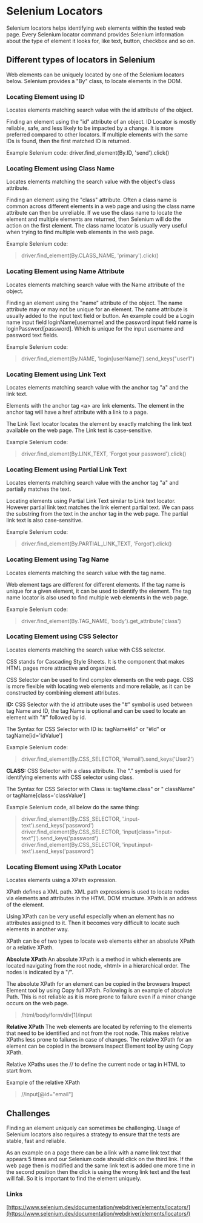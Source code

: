 # Selenium Locators #
Selenium locators helps identifying web elements within the tested web page. Every Selenium locator command provides Selenium information about the type of element it looks for, like text, button, checkbox and so on.  

## Different types of locators in Selenium ##
Web elements can be uniquely located by one of the Selenium locators below. Selenium provides a "By" class, to locate elements in the DOM.

### Locating Element using ID ###
Locates elements matching search value with the id attribute of the object.

Finding an element using the "id" attribute of an object. ID Locator is mostly reliable, safe, and less likely to be impacted by a change. It is more preferred compared to other locators. If multiple elements with the same IDs is found, then the first matched ID is returned.
 
Example Selenium code:
    driver.find_element(By.ID, 'send').click()

### Locating Element using Class Name ###
Locates elements matching the search value with the object's class attribute.

Finding an element using the "class" attribute. Often a class name is common across different elements in a web page and using the class name attribute can then be unreliable. If we use the class name to locate the element and multiple elements are returned, then Selenium will do the action on the first element. The class name locator is usually very useful when trying to find multiple web elements in the web page.

Example Selenium code:  
>driver.find_element(By.CLASS_NAME, 'primary').click()

### Locating Element using Name Attribute ###
Locates elements matching search value with the Name attribute of the object.

Finding an element using the "name" attribute of the object. The name attribute may or may not be unique for an element.
The name attribute is usually added to the input text field or button. An example could be a Login name input field loginName[username] and the password input field name is loginPassword[password]. Which is unique for the input username and password text fields.

Example Selenium code:  
>driver.find_element(By.NAME, 'login[userName]').send_keys("user1")

### Locating Element using Link Text ###
Locates elements matching search value with the anchor tag "a" and the link text.

Elements with the anchor tag \<a> are link elements. The element in the anchor tag will have a href attribute with a link to a page.

The Link Text locator locates the element by exactly matching the link text available on the web page. The Link text is case-sensitive.

Example Selenium code:  
>driver.find_element(By.LINK_TEXT, 'Forgot your password').click()

### Locating Element using Partial Link Text ###
Locates elements matching search value with the anchor tag "a" and partially matches the text.

Locating elements using Partial Link Text similar to Link text locator. However partial link text matches the link element partial text. We can pass the substring from the text in the anchor tag in the web page. The partial link text is also case-sensitive.

Example Selenium code:  
>driver.find_element(By.PARTIAL_LINK_TEXT, 'Forgot').click()

### Locating Element using Tag Name ###
Locates elements matching the search value with the tag name.

Web element tags are different for different elements. If the tag name is unique for a given element, it can be used to identify the element. The tag name locator is also used to find multiple web elements in the web page. 

Example Selenium code:  
>driver.find_element(By.TAG_NAME, 'body').get_attribute('class')

### Locating Element using CSS Selector ###
Locates elements matching the search value with CSS selector.

CSS stands for Cascading Style Sheets. It is the component that makes HTML pages more attractive and organized. 

CSS Selector can be used to find complex elements on the web page. CSS is more flexible with locating web elements and more reliable, as it can be constructed by combining element attributes.

**ID:** 
CSS Selector with the id attribute uses the "#" symbol is used between tag Name and ID, the tag Name is optional and can be used to locate an element with "#" followed by id.

The Syntax for CSS Selector with ID is: tagName#Id" or "#Id" or tagName[id='idValue']

Example Selenium code:  
>driver.find_element(By.CSS_SELECTOR, '#email').send_keys('User2')

**CLASS:** 
CSS Selector with a class attribute. The "." symbol is used for identifying elements with CSS selector using class.

The Syntax for CSS Selector with Class is: tagName.class" or " className" or tagName[class='classValue']

Example Selenium code, all below do the same thing:  
>driver.find_element(By.CSS_SELECTOR, '.input-text').send_keys('password')  
>driver.find_element(By.CSS_SELECTOR, 'input[class="input-text"]').send_keys('password')  
>driver.find_element(By.CSS_SELECTOR, 'input.input-text').send_keys('password')

### Locating Element using XPath Locator ###
Locates elements using a XPath expression.

XPath defines a XML path. XML path expressions is used to locate nodes via elements and attributes in the HTML DOM structure. XPath is an address of the element. 

Using XPath can be very useful especially when an element has no attributes assigned to it. Then it becomes very difficult to locate such elements in another way.

XPath can be of two types to locate web elements either an absolute XPath or a relative XPath.

**Absolute XPath**
An absolute XPath is a method in which elements are located navigating from the root node, \<html> in a hierarchical order. The nodes is indicated by a "/". 

The absolute XPath for an element can be copied in the browsers Inspect Element tool by using Copy full XPath.
Following is an example of absolute Path. This is not reliable as it is more prone to failure even if a minor change occurs on the web page.

>/html/body/form/div[1]/input

**Relative XPath**
The web elements are located by referring to the elements that need to be identified and not from the root node. This makes relative XPaths less prone to failures in case of changes. 
The relative XPath for an element can be copied in the browsers Inspect Element tool by using Copy XPath. 

Relative XPaths uses the // to define the current node or tag in HTML to start from. 

Example of the relative XPath 

>//input[@id="email"]

## Challenges ##
Finding an element uniquely can sometimes be challenging. Usage of Selenium locators also requires a strategy to ensure that the tests are stable, fast and reliable.

As an example on a page there can be a link with a name link text that appears 5 times and our Selenium code should click on the third link. If the web page then is modified and the same link text is added one more time in the second position then the click is using the wrong link text and the test will fail. So it is important to find the element uniquely.

### Links ###
[https://www.selenium.dev/documentation/webdriver/elements/locators/](https://www.selenium.dev/documentation/webdriver/elements/locators/)